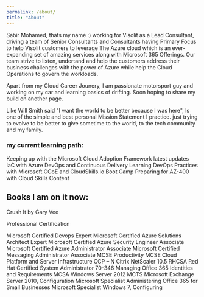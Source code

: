 ```yaml
---
permalink: /about/
title: "About"
---
```


Sabir Mohamed, thats my name :) working for Visolit as a Lead Consultant, driving a team of Senior Consultants and Consultants having Primary Focus to help Visolit customers to leverage The Azure cloud which is an ever-expanding set of amazing services along with Microsoft 365 Offerings. Our team strive to listen, undertand and help the customers address their business challenges with the power of Azure while help the Cloud Operations to govern the workloads.

Apart from my Cloud Career Jounery, I am passionate motorsport guy and working on my car and learning basics of drifting. Soon hoping to share my build on another page.

Like Will Smith said "I want the world to be better because I was here", Is one of the simple and best personal Mission Statement I practice. just trying to evolve to be better to give sometime to the world, to the tech community and my family.

### my current learning path:

Keeping up with the Microsoft Cloud Adoption Framework latest updates
IaC with Azure DevOps and Continuous Delivery
Learning DevOps Practices with Microsoft CCoE and CloudSkills.io Boot Camp
Preparing for AZ-400 with Cloud Skills Content

## Books I am on it now:

Crush It by Gary Vee

Professional Certification

Microsoft Certified Devops Expert
Microsoft Certified Azure Solutions Architect Expert
Microsoft Certified Azure Security Engineer Associate
Microsoft Certified Azure Administrator Associate
Microsoft Certified Messaging Administrator Associate
MCSE Productivity
MCSE Cloud Platform and Server Infrastructure
CCP – N Citrix NetScaler 10.5
RHCSA Red Hat Certified System Administrator
70-346 Managing Office 365 Identities and Requirements
MCSA Windows Server 2012
MCTS Microsoft Exchange Server 2010, Configuration
Microsoft Specialist Administering Office 365 for Small Businesses
Microsoft Specialist Windows 7, Configuring

